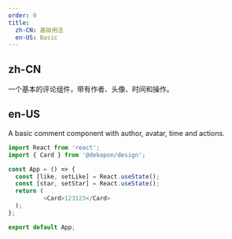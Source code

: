```yaml
---
order: 0
title:
  zh-CN: 基础用法
  en-US: Basic
---
```


## zh-CN

一个基本的评论组件，带有作者、头像、时间和操作。

##  en-US

A basic comment component with author, avatar, time and actions.

```js
import React from 'react';
import { Card } from '@dekopon/design';

const App = () => {
  const [like, setLike] = React.useState();
  const [star, setStar] = React.useState();
  return (
          <Card>123123</Card>
  );
};

export default App;
```
